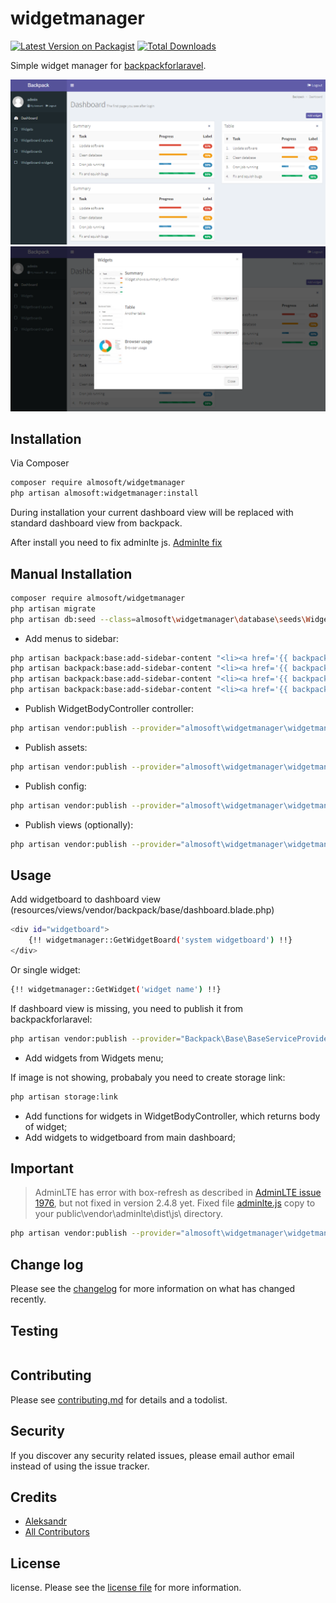 # widgetmanager

[![Latest Version on Packagist][ico-version]][link-packagist]
[![Total Downloads][ico-downloads]][link-downloads]

Simple widget manager for [backpackforlaravel][link-backpackforlaravel]. 

![Image](https://github.com/Aleksandr1705/images/blob/master/widgetmanager.PNG)
![Image](https://github.com/Aleksandr1705/images/blob/master/widgetmanager2.PNG)

## Installation

Via Composer

``` bash
composer require almosoft/widgetmanager
php artisan almosoft:widgetmanager:install
```
During installation your current dashboard view will be replaced with standard dashboard view from backpack. 

After install you need to fix adminlte js. [Adminlte fix](#important)

## Manual Installation
``` bash
composer require almosoft/widgetmanager
php artisan migrate
php artisan db:seed --class=almosoft\widgetmanager\database\seeds\WidgetLayoutsSeeder
```
* Add menus to sidebar:
``` bash
php artisan backpack:base:add-sidebar-content "<li><a href='{{ backpack_url('widget') }}'><i class='fa fa-square-o'></i> <span>Widgets</span></a></li>"
php artisan backpack:base:add-sidebar-content "<li><a href='{{ backpack_url('widgetlayout') }}'><i class='fa fa-square-o'></i> <span>Widgetboard Layouts</span></a></li>"
php artisan backpack:base:add-sidebar-content "<li><a href='{{ backpack_url('widgetboard') }}'><i class='fa fa-square-o'></i> <span>Widgetboards</span></a></li>"
php artisan backpack:base:add-sidebar-content "<li><a href='{{ backpack_url('widgetboardwidget') }}'><i class='fa fa-square-o'></i> <span>Widgetboard-widgets</span></a></li>"
```

* Publish WidgetBodyController controller:
``` bash
php artisan vendor:publish --provider="almosoft\widgetmanager\widgetmanagerServiceProvider" --tag="widgetmanager.widgetbodycontroller"
```

* Publish assets:
``` bash
php artisan vendor:publish --provider="almosoft\widgetmanager\widgetmanagerServiceProvider" --tag="widgetmanager.assets"
```

* Publish config:
``` bash
php artisan vendor:publish --provider="almosoft\widgetmanager\widgetmanagerServiceProvider" --tag="widgetmanager.config"
```

* Publish views (optionally):
``` bash
php artisan vendor:publish --provider="almosoft\widgetmanager\widgetmanagerServiceProvider" --tag="widgetmanager.views"
```

## Usage

Add widgetboard to dashboard view (resources/views/vendor/backpack/base/dashboard.blade.php)

``` bash
<div id="widgetboard">
    {!! widgetmanager::GetWidgetBoard('system widgetboard') !!}
</div>
```

Or single widget:
``` bash
{!! widgetmanager::GetWidget('widget name') !!}
```

If dashboard view is missing, you need to publish it from backpackforlaravel:
``` bash
php artisan vendor:publish --provider="Backpack\Base\BaseServiceProvider" --tag="views"
```



* Add widgets from Widgets menu;

If image is not showing, probabaly you need to create storage link:
``` bash
php artisan storage:link
```

* Add functions for widgets in WidgetBodyController, which returns body of widget;
* Add widgets to widgetboard from main dashboard;

## Important

> AdminLTE has error with box-refresh as described in [AdminLTE issue 1976](https://github.com/almasaeed2010/AdminLTE/issues/1976),
> but not fixed in version 2.4.8 yet. 
> Fixed file [adminlte.js](https://github.com/Aleksandr1705/widgetmanager/blob/master/src/public/vendor/adminlte/dist/js/adminlte.js) 
> copy to your public\vendor\adminlte\dist\js\ directory.
``` bash
php artisan vendor:publish --provider="almosoft\widgetmanager\widgetmanagerServiceProvider" --tag="widgetmanager.adminltefix" --force
```

## Change log

Please see the [changelog](changelog.md) for more information on what has changed recently.

## Testing

``` bash

```

## Contributing

Please see [contributing.md](contributing.md) for details and a todolist.

## Security

If you discover any security related issues, please email author email instead of using the issue tracker.

## Credits

- [Aleksandr][link-author]
- [All Contributors][link-contributors]

## License

license. Please see the [license file](license.md) for more information.

[ico-version]: https://img.shields.io/packagist/v/almosoft/widgetmanager.svg?style=flat-square
[ico-downloads]: https://img.shields.io/packagist/dt/almosoft/widgetmanager.svg?style=flat-square
[ico-travis]: https://img.shields.io/travis/almosoft/widgetmanager/master.svg?style=flat-square
[ico-styleci]: https://styleci.io/repos/12345678/shield

[link-packagist]: https://packagist.org/packages/almosoft/widgetmanager
[link-downloads]: https://packagist.org/packages/almosoft/widgetmanager
[link-travis]: https://travis-ci.org/almosoft/widgetmanager
[link-styleci]: https://styleci.io/repos/12345678
[link-author]: https://github.com/Aleksandr1705
[link-contributors]: ../../contributors

[link-backpackforlaravel]: https://backpackforlaravel.com
